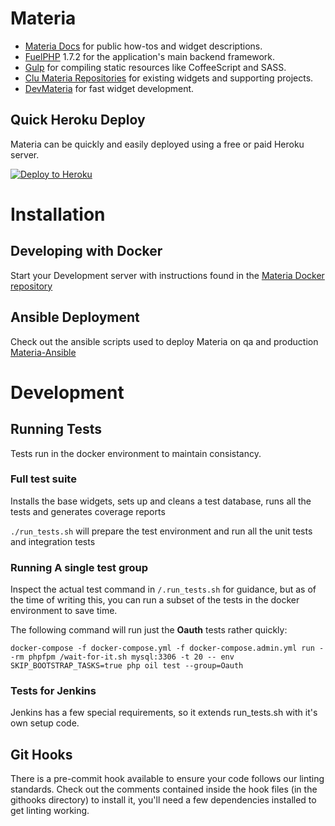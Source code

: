 # Materia

* [Materia Docs](http://ucfcdl.github.io/Materia/) for public how-tos and widget descriptions.
* [FuelPHP](http://fuelphp.com) 1.7.2 for the application's main backend framework.
* [Gulp](http://gulpjs.com) for compiling static resources like CoffeeScript and SASS.
* [Clu Materia Repositories](https://clu.cdl.ucf.edu/groups/materia) for existing widgets and supporting projects.
* [DevMateria](https://clu.cdl.ucf.edu/materia/devmateria) for fast widget development.

## Quick Heroku Deploy

Materia can be quickly and easily deployed using a free or paid Heroku server.

[![Deploy to Heroku](https://www.herokucdn.com/deploy/button.svg)](https://heroku.com/deploy?template=https://github.com/ucfcdl/Materia/tree/issue/1155-support-for-heroku)

# Installation

## Developing with Docker

Start your Development server with instructions found in the [Materia Docker repository](https://clu.cdl.ucf.edu/materia/materia-docker)

## Ansible Deployment

Check out the ansible scripts used to deploy Materia on qa and production [Materia-Ansible](https://clu.cdl.ucf.edu/devops/materia-ansible
)

# Development

## Running Tests

Tests run in the docker environment to maintain consistancy.

### Full test suite

Installs the base widgets, sets up and cleans a test database, runs all the tests and generates coverage reports

`./run_tests.sh` will prepare the test environment and run all the unit tests and integration tests

### Running A single test group

Inspect the actual test command in `/.run_tests.sh` for guidance, but as of the time of writing this, you can run a subset of the tests in the docker environment to save time.

The following command will run just the **Oauth** tests rather quickly:

`docker-compose -f docker-compose.yml -f docker-compose.admin.yml run --rm phpfpm /wait-for-it.sh mysql:3306 -t 20 -- env SKIP_BOOTSTRAP_TASKS=true php oil test --group=Oauth`

### Tests for Jenkins

Jenkins has a few special requirements, so it extends run_tests.sh with it's own setup code.

## Git Hooks

There is a pre-commit hook available to ensure your code follows our linting standards. Check out the comments contained inside the hook files (in the githooks directory) to install it, you'll need a few dependencies installed to get linting working.
